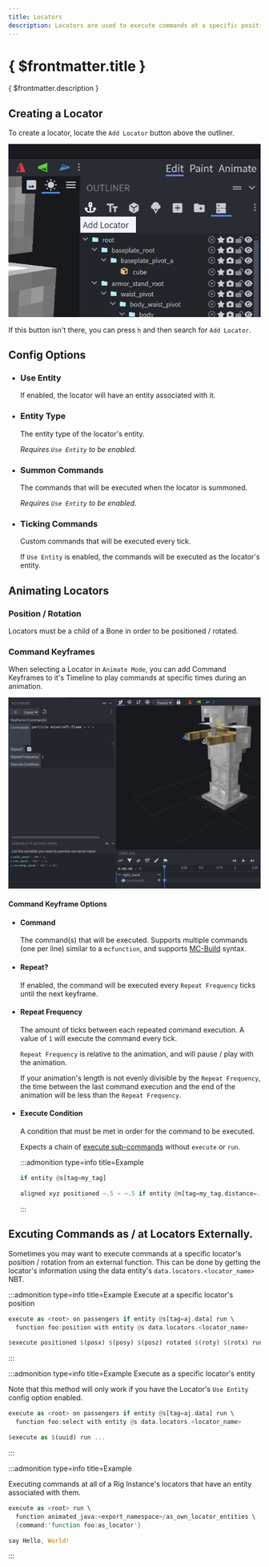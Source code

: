 ```yaml
---
title: Locators
description: Locators are used to execute commands at a specific position / rotation relative to the Rig Instance.
---
```


# { $frontmatter.title }

{ $frontmatter.description }

## Creating a Locator

To create a locator, locate the `Add Locator` button above the outliner.

![add-locator-action](/img/steps/locator/1.png)

If this button isn't there, you can press `h` and then search for `Add Locator`.

## Config Options

- ### Use Entity

  If enabled, the locator will have an entity associated with it.

- ### Entity Type

  The entity type of the locator's entity.

  _Requires `Use Entity` to be enabled._

- ### Summon Commands

  The commands that will be executed when the locator is summoned.

  _Requires `Use Entity` to be enabled._

- ### Ticking Commands

  Custom commands that will be executed every tick.

  If `Use Entity` is enabled, the commands will be executed as the locator's entity.

## Animating Locators

### Position / Rotation

Locators must be a child of a Bone in order to be positioned / rotated.

### Command Keyframes

When selecting a Locator in `Animate Mode`, you can add Command Keyframes to it's Timeline to play commands at specific times during an animation.

![locator-keyframes](/img/steps/locator/2.png)

#### Command Keyframe Options

- #### Command

  The command(s) that will be executed. Supports multiple commands (one per line) similar to a `mcfunction`, and supports [MC-Build](https://mcbuild.dev/) syntax.

- #### Repeat?

  If enabled, the command will be executed every `Repeat Frequency` ticks until the next keyframe.

- #### Repeat Frequency

  The amount of ticks between each repeated command execution. A value of `1` will execute the command every tick.

  `Repeat Frequency` is relative to the animation, and will pause / play with the animation.

  If your animation's length is not evenly divisible by the `Repeat Frequency`, the time between the last command execution and the end of the animation will be less than the `Repeat Frequency`.

- #### Execute Condition

  A condition that must be met in order for the command to be executed.

  Expects a chain of [execute sub-commands](https://minecraft.wiki/w/Commands/execute#Syntax) without `execute` or `run`.

  :::admonition type=info title=Example

  ```rust title="A Simple Execute Condition"
  if entity @s[tag=my_tag]
  ```

  ```rust title="A More Complex Execute Condition"
  aligned xyz positioned ~.5 ~ ~.5 if entity @n[tag=my_tag,distance=..0.1]
  ```

  :::

## Excuting Commands as / at Locators Externally.

Sometimes you may want to execute commands at a specific locator's position / rotation from an external function. This can be done by getting the locator's information using the data entity's `data.locators.<locator_name>` NBT.

:::admonition type=info title=Example
Execute at a specific locator's position

```rust title="foo/as_root.mcfunction"
execute as <root> on passengers if entity @s[tag=aj.data] run \
  function foo:position with entity @s data.locators.<locator_name>
```

```rust title="foo/position.mcfunction"
$execute positioned $(posx) $(posy) $(posz) rotated $(roty) $(rotx) run ...
```

:::

:::admonition type=info title=Example
Execute as a specific locator's entity

Note that this method will only work if you have the Locator's `Use Entity` config option enabled.

```rust title="foo/as_root.mcfunction"
execute as <root> on passengers if entity @s[tag=aj.data] run \
  function foo:select with entity @s data.locators.<locator_name>
```

```rust title="foo/select.mcfunction"
$execute as $(uuid) run ...
```

:::

:::admonition type=info title=Example

Executing commands at all of a Rig Instance's locators that have an entity associated with them.

```rust title="foo/as_root.mcfunction"
execute as <root> run \
  function animated_java:<export_namespace>/as_own_locator_entities \
  {command:'function foo:as_locator'}
```

```rust title="foo/as_locator.mcfunction"
say Hello, World!
```

:::
